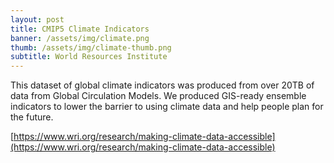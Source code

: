 ```yaml
---
layout: post
title: CMIP5 Climate Indicators
banner: /assets/img/climate.png
thumb: /assets/img/climate-thumb.png
subtitle: World Resources Institute
---
```


This dataset of global climate indicators was produced from over 20TB of data from
Global Circulation Models. We produced GIS-ready ensemble indicators to lower the 
barrier to using climate data and help people plan for the future.

[https://www.wri.org/research/making-climate-data-accessible](https://www.wri.org/research/making-climate-data-accessible)
